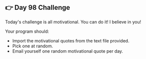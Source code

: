 ## 👉 Day 98 Challenge
Today's challenge is all motivational. You can do it! I believe in you!

Your program should:

- Import the motivational quotes from the text file provided.
- Pick one at random.
- Email yourself one random motivational quote per day.